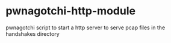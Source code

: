 # pwnagotchi-http-module
pwnagotchi script to start a http server to serve pcap files in the handshakes directory 
